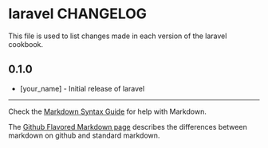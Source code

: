 laravel CHANGELOG
=================

This file is used to list changes made in each version of the laravel cookbook.

0.1.0
-----
- [your_name] - Initial release of laravel

- - -
Check the [Markdown Syntax Guide](http://daringfireball.net/projects/markdown/syntax) for help with Markdown.

The [Github Flavored Markdown page](http://github.github.com/github-flavored-markdown/) describes the differences between markdown on github and standard markdown.

